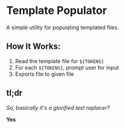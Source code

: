 # Template Populator

A simple utility for populating templated files.

## How It Works:

1. Read the template file for `${TOKENS}`
2. For each `${TOKENS}`, prompt user for input
3. Exports file to given file

## tl;dr
*So, basically it's a glorified text replacer?*

**Yes**
